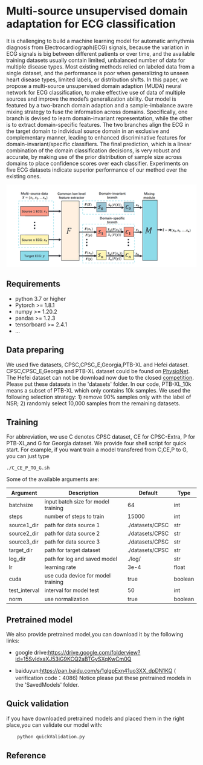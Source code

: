 # Multi-source unsupervised domain adaptation for ECG classification

It is challenging to build a machine learning model for   automatic   arrhythmia   diagnosis   from   Electrocardiograph(ECG)  signals,  because  the  variation  in  ECG  signals  is  big between different patients or over time, and the available training datasets usually contain limited, unbalanced number of data for multiple  disease  types.  Most  existing  methods  relied  on  labeled data  from  a  single  dataset,  and  the  performance  is  poor  when generalizing  to  unseen  heart  disease  types,  limited  labels,  or distribution  shifts.  In  this  paper,  we  propose  a  multi-source unsupervised domain adaption (MUDA) neural network for ECG classification, to make effective use of data of multiple sources and improve the model’s generalization ability. Our model is featured by   a   two-branch   domain   adaption   and   a   sample-imbalance aware  mixing  strategy  to  fuse  the  information  across  domains. Specifically,  one  branch  is  devised  to  learn  domain-invariant representation,   while   the   other   is   to   extract   domain-specific features. The two branches align the ECG in the target domain to individual source domain in an exclusive and complementary manner, leading to enhanced discriminative features for domain-invariant/specific classifiers. The final prediction, which is a linear combination of the domain classification decisions, is very robust and accurate, by making use of the prior distribution of sample size across domains to place confidence scores over each classifier. Experiments on five ECG datasets indicate superior performance of  our  method  over  the  existing  ones.

![image-20211230212140498](./1.png)

## Requirements

* python 3.7 or higher
* Pytorch >= 1.8.1
* numpy >= 1.20.2
* pandas >= 1.2.3
* tensorboard >= 2.4.1
* ...

## Data preparing

We used five datasets, CPSC,CPSC_E,Georgia,PTB-XL and Hefei dataset. CPSC,CPSC_E,Georgia and PTB-XL dataset could be found on [PhysioNet](https://physionetchallenges.org/2020/). The Hefei dataset can not be download now due to the closed [competition](https://tianchi.aliyun.com/competition/entrance/231754/introduction).
Please put these datasets in the 'datasets' folder.
In our code, PTB-XL_10k means  a subset of PTB-XL which only contains 10k samples. We  used  the following selection strategy: 1) remove 90% samples only with the label of NSR; 2) randomly select 10,000 samples from the remaining datasets.

## Training

For  abbreviation,  we  use  C  denotes  CPSC  dataset,  CE  for CPSC-Extra,  P  for  PTB-XL,and G for Georgia dataset.
We provide four shell script for quick start. For example, if you want train a model transfered from C,CE,P to G,
you can just type

 ```shell 
./C_CE_P_TO_G.sh
 
 ```

Some of the available arguments are:

| Argument      | Description                         | Default         | Type    |
| ------------- | ----------------------------------- | --------------- | ------- |
| batchsize     | input batch size for model training | 64              | int     |
| steps         | number of steps to train            | 15000           | int     |
| source1_dir   | path for data source 1              | ./datasets/CPSC | str     |
| source2_dir   | path for data source 2              | ./datasets/CPSC | str     |
| source3_dir   | path for data source 3              | ./datasets/CPSC | str     |
| target_dir    | path for target dataset             | ./datasets/CPSC | str     |
| log_dir       | path for log and saved model        | ./log/          | str     |
| lr            | learning rate                       | 3e-4            | float   |
| cuda          | use cuda device for model training  | true            | boolean |
| test_interval | interval for model test             | 50              | int     |
| norm          | use normalization                   | true            | boolean |
## Pretrained model
 We also provide pretrained model,you can download it by the following links:

 * google drive:https://drive.google.com/folderview?id=15SvIdxaXJ53iG9KCQ2aBTGySXqKwCm0Q

 * baiduyun:https://pan.baidu.com/s/1glgpExn41uo3XX_dpDN1KQ ( verification code：4086)
 Notice please put these pretrained models in the 'SavedModels' folder.
## Quick validation
if you have downloaded pretrained models and placed them in the right place,you can validate our model with:
```Python
    python quickValidation.py
```


## Reference




